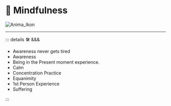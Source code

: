 # 💜 <anima>Mindfulness</anima>

![Anima_Ikon](/Anima/Anima_Ikon.png)

---

<!-- =================================================== -->
<!-- =================================================== -->
<!-- =================================================== -->
<!-- =================================================== -->
<!-- =================================================== -->
::: details 🛠 <dev>&&&</dev>

- Awareness never gets tired
- Awareness
- Being in the Present moment experience.
- Calm
- Concentration Practice
- Equanimity
- 1st Person Experience
- Suffering

:::
